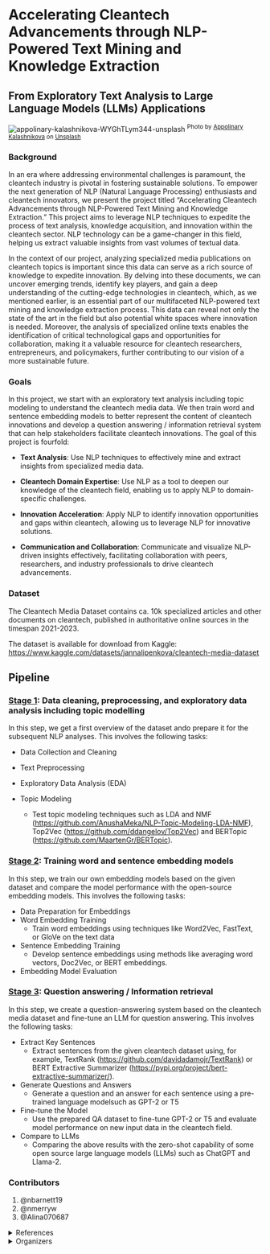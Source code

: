 # Accelerating Cleantech Advancements through NLP-Powered Text Mining and Knowledge Extraction
## From Exploratory Text Analysis to Large Language Models (LLMs) Applications

![appolinary-kalashnikova-WYGhTLym344-unsplash](https://github.com/nbarnett19/Computational_Language_Tech/assets/127861184/cef65d1c-b550-4b3f-a0ed-08f19b286991)
<sup>Photo by <a href="https://unsplash.com/@appolinary_kalashnikova?utm_content=creditCopyText&utm_medium=referral&utm_source=unsplash">Appolinary Kalashnikova</a> on <a href="https://unsplash.com/photos/wind-turbine-surrounded-by-grass-WYGhTLym344?utm_content=creditCopyText&utm_medium=referral&utm_source=unsplash">Unsplash</a></sup>

### Background
In an era where addressing environmental challenges is paramount, the cleantech industry is pivotal in
fostering sustainable solutions. To empower the next generation of NLP (Natural Language
Processing) enthusiasts and cleantech innovators, we present the project titled “Accelerating
Cleantech Advancements through NLP-Powered Text Mining and Knowledge Extraction.” This project
aims to leverage NLP techniques to expedite the process of text analysis, knowledge acquisition, and
innovation within the cleantech sector. NLP technology can be a game-changer in this field, helping us
extract valuable insights from vast volumes of textual data.

In the context of our project, analyzing specialized media publications on cleantech topics is important
since this data can serve as a rich source of knowledge to expedite innovation. By delving into these
documents, we can uncover emerging trends, identify key players, and gain a deep
understanding of the cutting-edge technologies in cleantech, which, as we mentioned earlier, is an
essential part of our multifaceted NLP-powered text mining and knowledge extraction process. This
data can reveal not only the state of the art in the field but also potential white spaces where
innovation is needed. Moreover, the analysis of specialized online texts enables the identification of
critical technological gaps and opportunities for collaboration, making it a valuable resource for
cleantech researchers, entrepreneurs, and policymakers, further contributing to our vision of a more
sustainable future.

### Goals
In this project, we start with an exploratory text analysis including topic modeling to understand the
cleantech media data. We then train word and sentence embedding models to better represent the
content of cleantech innovations and develop a question answering / information retrieval system that
can help stakeholders facilitate cleantech innovations. The goal of this project is fourfold:

* **Text Analysis**: Use NLP techniques to effectively mine and extract
insights from specialized media data.

* **Cleantech Domain Expertise**: Use NLP as a tool to deepen our knowledge of the cleantech field,
enabling us to apply NLP to domain-specific challenges.

* **Innovation Acceleration**: Apply NLP to identify innovation opportunities and gaps within cleantech,
allowing us to leverage NLP for innovative solutions.

* **Communication and Collaboration**: Communicate and visualize NLP-driven
insights effectively, facilitating collaboration with peers, researchers, and industry professionals to drive
cleantech advancements.

### Dataset
The Cleantech Media Dataset contains ca. 10k specialized articles and other documents on
cleantech, published in authoritative online sources in the timespan 2021-2023.

The dataset is available for download from Kaggle:
https://www.kaggle.com/datasets/jannalipenkova/cleantech-media-dataset

## Pipeline

### [Stage 1](https://github.com/nbarnett19/Computational_Language_Tech/blob/Main/Stage_1_Barnett_Merryweather_Yaroshchuk.ipynb): Data cleaning, preprocessing, and exploratory data analysis including topic modelling
In this step, we get a first overview of the dataset ando prepare it for the subsequent
NLP analyses. This involves the following tasks:

* Data Collection and Cleaning
* Text Preprocessing
* Exploratory Data Analysis (EDA)

* Topic Modeling
  - Test topic modeling techniques such as LDA and NMF (https://github.com/AnushaMeka/NLP-Topic-Modeling-LDA-NMF), Top2Vec
(https://github.com/ddangelov/Top2Vec) and BERTopic (https://github.com/MaartenGr/BERTopic).

### [Stage 2](https://github.com/nbarnett19/Computational_Language_Tech/blob/Main/Stage_2_Barnett_Merryweather_Yaroshchuk.ipynb): Training word and sentence embedding models
In this step, we train our own embedding models based on the given dataset and compare the
model performance with the open-source embedding models. This involves the following tasks:

* Data Preparation for Embeddings
* Word Embedding Training
  - Train word embeddings using techniques like Word2Vec, FastText, or GloVe on the text data
* Sentence Embedding Training
  - Develop sentence embeddings using methods like averaging word vectors, Doc2Vec, or BERT embeddings.
* Embedding Model Evaluation

### [Stage 3](https://github.com/nbarnett19/Computational_Language_Tech/blob/Main/stage_3_Natalie_Alina_Nina.ipynb):  Question answering / Information retrieval
In this step, we create a question-answering system based on the cleantech media dataset
and fine-tune an LLM for question answering. This involves the following tasks:

* Extract Key Sentences
  - Extract sentences from the given cleantech dataset using, for example, TextRank
(https://github.com/davidadamojr/TextRank) or BERT Extractive Summarizer
(https://pypi.org/project/bert-extractive-summarizer/).
* Generate Questions and Answers
  - Generate a question and an answer for each sentence using a pre-trained language modelsuch as GPT-2 or T5
* Fine-tune the Model
  - Use the prepared QA dataset to fine-tune GPT-2 or T5 and evaluate model performance on new input data in the cleantech field.
* Compare to LLMs
  - Comparing the above results with the zero-shot capability of some open source large
language models (LLMs) such as ChatGPT and Llama-2.

### Contributors
1. @nbarnett19
2. @nmerryw
3. @Alina070687

<details>
<summary>References</summary>

* [1] Zhao, W. X., Zhou, K., Li, J., Tang, T., Wang, X., Hou, Y., ... & Wen, J. R. (2023). A survey of large
language models. arXiv preprint arXiv:2303.18223.
* [2] Toetzke, M., Probst, B., & Feuerriegel, S. (2023). Leveraging large language models to monitor
climate technology innovation. Environmental Research Letters, 18(9), 091004.
* [3] Lewis, P., Perez, E., Piktus, A., Petroni, F., Karpukhin, V., Goyal, N., ... & Kiela, D. (2020).
Retrieval-augmented generation for knowledge-intensive nlp tasks. Advances in Neural Information
Processing Systems, 33, 9459-9474.
</details>

<details>
<summary>Organizers</summary>
  
The project is organized by:

* Dr. Janna Lipenkova, CEO, Equintel GmbH, Germany
* Dr. Susie Xi Rao, Researcher at ETH Zurich
* Dr. Guang Lu, Lecturer for Data Science, Lucerne University of Applied Sciences and Arts

in collaboration with:
* Dr. Diego Antognini, Research Scientist, IBM Research AI

as a joint task of industry and academia for the HSLU Applied Information and Data Science Master’s
program in the course Computational Language Technologies.
</details>
